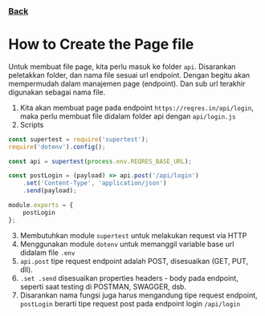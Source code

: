 ### [Back](../docs)
# How to Create the Page file

Untuk membuat file page, kita perlu masuk ke folder `api`. Disarankan peletakkan folder, dan nama file sesuai url endpoint. Dengan begitu akan mempermudah dalam manajemen page (endpoint). Dan sub url terakhir digunakan sebagai nama file.

1. Kita akan membuat page pada endpoint `https://reqres.in/api/login`, maka perlu membuat file didalam folder api dengan `api/login.js`
2. Scripts

```javascript
const supertest = require('supertest');
require('dotenv').config();

const api = supertest(process.env.REQRES_BASE_URL);

const postLogin = (payload) => api.post('/api/login')
	.set('Content-Type', 'application/json')
	.send(payload);

module.exports = {
	postLogin
};
```

3. Membutuhkan module `supertest` untuk melakukan request via HTTP
4. Menggunakan module `dotenv` untuk memanggil variable base url didalam file `.env`
5. `api.post` tipe request endpoint adalah POST, disesuaikan (GET, PUT, dll).
6. `.set .send` disesuaikan properties headers -  body pada endpoint, seperti saat testing di POSTMAN, SWAGGER, dsb.
7. Disarankan nama fungsi juga harus mengandung tipe request endpoint, `postLogin` berarti tipe request post pada endpoint login `/api/login`

